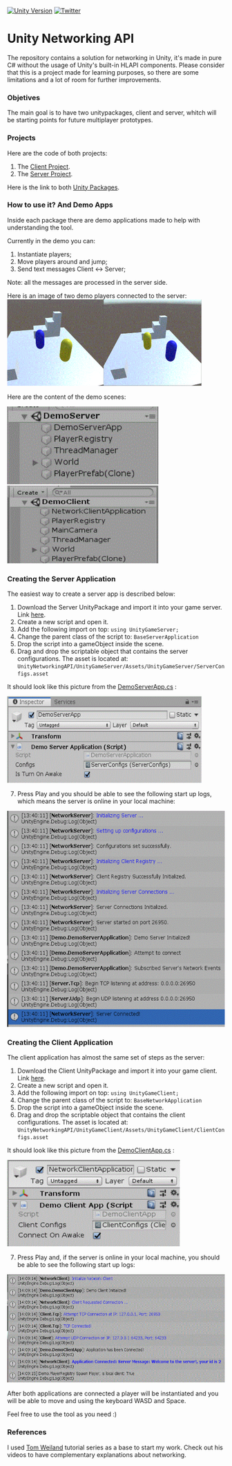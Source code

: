 [![Unity Version](https://img.shields.io/badge/Unity-2019.2.19f1%2B-blue.svg)](https://unity3d.com/get-unity/download)
[![Twitter](https://img.shields.io/twitter/follow/LagrangeSpot.svg?label=Follow@LagrangeSpot&style=social)](https://twitter.com/intent/follow?screen_name=LagrangeSpot)

# Unity Networking API

The repository contains a solution for networking in Unity, it's made in pure C# without the usage of Unity's built-in HLAPI components. 
Please consider that this is a project made for learning purposes, so there are some limitations and a lot of room for further improvements. 

### Objetives

The main goal is to have two unitypackages, client and server, whitch will be starting points for future multiplayer prototypes.

### Projects

Here are the code of both projects:

1. The [Client Project](/UnityNetworkingAPI/UnityGameClient).
2. The [Server Project](/UnityNetworkingAPI/UnityGameServer).

Here is the link to both [Unity Packages](/UnityNetworkingAPI/Versions).

### How to use it? And Demo Apps

Inside each package there are demo applications made to help with understanding the tool.

Currently in the demo you can:

1. Instantiate players;
2. Move players around and jump;
3. Send text messages Client <-> Server;

Note: all the messages are processed in the server side.

Here is an image of two demo players connected to the server:
<img width="450" height="200" src="/UnityNetworkingAPI/Images/TwoClients.GIF">

Here are the content of the demo scenes:

<img width="350" height="180" src="/UnityNetworkingAPI/Images/DemoServerApp.GIF"><img width="350" height="180" src="/UnityNetworkingAPI/Images/DemoClientApp.GIF">

### Creating the Server Application

The easiest way to create a server app is described below:

1. Download the Server UnityPackage and import it into your game server. Link [here](/UnityNetworkingAPI/UnityGameServer).
2. Create a new script and open it. 
3. Add the following import on top: `using UnityGameServer;` 
4. Change the parent class of the script to: `BaseServerApplication` 
5. Drop the script into a gameObject inside the scene.
6. Drag and drop the scriptable object that contains the server configurations. The asset is located at: `UnityNetworkingAPI/UnityGameServer/Assets/UnityGameServer/ServerConfigs.asset`

It should look like this picture from the [DemoServerApp.cs](/UnityNetworkingAPI/UnityGameServer/Assets/UnityGameServer/Scripts/Demo/ServerApplication/DemoServerApplication.cs) : 

<img width="450" height="200" src="/UnityNetworkingAPI/Images/DemoServerAppGO.GIF">

7. Press Play and you should be able to see the following start up logs, which means the server is online in your local machine: 

<img width="550" height="500" src="/UnityNetworkingAPI/Images/ServerStartUpLogs.GIF">

### Creating the Client Application

The client application has almost the same set of steps as the server:

1. Download the Client UnityPackage and import it into your game client. Link [here](/UnityNetworkingAPI/UnityGameClient).
2. Create a new script and open it. 
3. Add the following import on top: `using UnityGameClient;` 
4. Change the parent class of the script to: `BaseNetworkApplication` 
5. Drop the script into a gameObject inside the scene.
6. Drag and drop the scriptable object that contains the client configurations. The asset is located at: `UnityNetworkingAPI/UnityGameClient/Assets/UnityGameClient/ClientConfigs.asset`

It should look like this picture from the [DemoClientApp.cs](/UnityNetworkingAPI/UnityGameClient/Assets/UnityGameClient/Scripts/Demo/Client/DemoClientApp.cs) : 

<img width="400" height="200" src="/UnityNetworkingAPI/Images/DemoClientAppGO.GIF">

7. Press Play and, if the server is online in your local machine, you should be able to see the following start up logs: 

<img width="550" height="250" src="/UnityNetworkingAPI/Images/ClientStartUpLogs.GIF">


After both applications are connected a player will be instantiated and you will be able to move and using the keyboard WASD and Space.

Feel free to use the tool as you need :)

### References

I used [Tom Weiland](https://github.com/tom-weiland/tcp-udp-networking/) tutorial series as a base to start my work. Check out his videos to have complementary explanations about networking.
